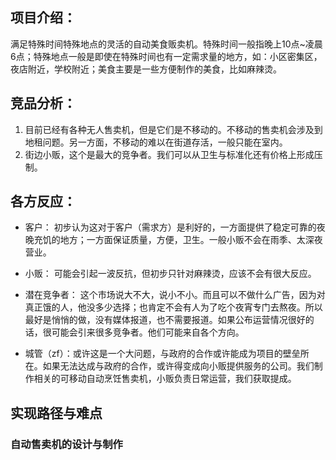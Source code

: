 ## 项目介绍：
满足特殊时间特殊地点的灵活的自动美食贩卖机。特殊时间一般指晚上10点~凌晨6点；特殊地点一般是即使在特殊时间也有一定需求量的地方，如：小区密集区，夜店附近，学校附近；美食主要是一些方便制作的美食，比如麻辣烫。

## 竞品分析：
1. 目前已经有各种无人售卖机，但是它们是不移动的。不移动的售卖机会涉及到地租问题。另一方面，不移动的难以在街道存活，一般只能在室内。
2. 街边小贩，这个是最大的竞争者。我们可以从卫生与标准化还有价格上形成压制。

## 各方反应：
* 客户： 初步认为这对于客户（需求方）是利好的，一方面提供了稳定可靠的夜晚充饥的地方；一方面保证质量，方便，卫生。一般小贩不会在雨季、太深夜营业。

* 小贩： 可能会引起一波反抗，但初步只针对麻辣烫，应该不会有很大反应。

* 潜在竞争者： 这个市场说大不大，说小不小。而且可以不做什么广告，因为对真正饿的人，他没多少选择；也肯定不会有人为了吃个夜宵专门去熬夜。所以最好是悄悄的做，没有媒体报道，也不需要报道。如果公布运营情况很好的话，很可能会引来很多竞争者。他们可能来自各个方向。

* 城管（zf）：或许这是一个大问题，与政府的合作或许能成为项目的壁垒所在。如果无法达成与政府的合作，或许得变成向小贩提供服务的公司。我们制作相关的可移动自动烹饪售卖机，小贩负责日常运营，我们获取提成。

## 实现路径与难点
### 自动售卖机的设计与制作

